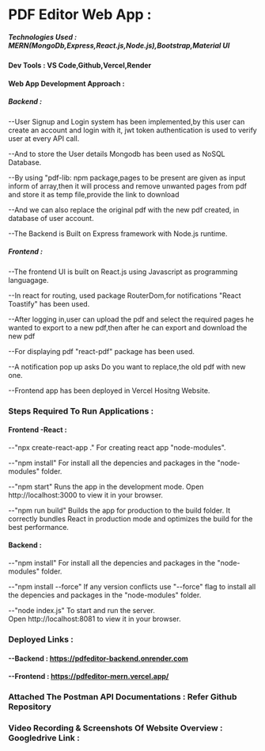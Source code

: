 # PDF Editor Web App :

##### Technologies Used : MERN(MongoDb,Express,React.js,Node.js),Bootstrap,Material UI

#### Dev Tools : VS Code,Github,Vercel,Render

#### Web App Development Approach :

##### Backend :
--User Signup and Login system has been implemented,by this user can create an account and login with it, jwt token authentication is used to verify user at every API call.

--And to store the User details Mongodb has been used as NoSQL Database.

--By using "pdf-lib: npm package,pages to be present are given as input inform of array,then it will process and remove unwanted pages from pdf and store it as temp file,provide the link 
  to download

--And we can also replace the original pdf with the new pdf created, in database of user account.

--The Backend is Built on Express framework with Node.js runtime.


##### Frontend :
--The frontend UI is built on React.js using Javascript as programming languagage.

--In react for routing, used package RouterDom,for notifications "React Toastify" has been used.

--After logging in,user can upload the pdf and select the required pages he wanted to export to a new pdf,then after he can export and download the new pdf 

--For displaying pdf "react-pdf" package has been used.

--A notification pop up asks Do you want to replace,the old pdf with new one.

--Frontend app has been deployed in Vercel Hositng Website.

### Steps Required To Run Applications :

#### Frontend -React :

--"npx create-react-app ."
  For creating react app "node-modules".

--"npm install"
   For install all the depencies and packages in the "node-modules" folder.

--"npm start"
   Runs the app in the development mode.
   Open http://localhost:3000 to view it in your browser.

--"npm run build"
   Builds the app for production to the build folder. 
   It correctly bundles React in production mode and optimizes the build for the best performance.

#### Backend :

--"npm install"
     For install all the depencies and packages in the "node-modules" folder.

--"npm install --force"
    If any version conflicts use "--force" flag to  install all the depencies and packages in the "node-modules" folder.

--"node index.js"
   To start and run the server.  
   Open http://localhost:8081 to view it in your browser.

### Deployed Links :

#### --Backend : https://pdfeditor-backend.onrender.com

#### --Frontend : https://pdfeditor-mern.vercel.app/

### Attached The Postman API Documentations : Refer Github Repository

### Video Recording & Screenshots Of Website Overview : Googledrive Link :

